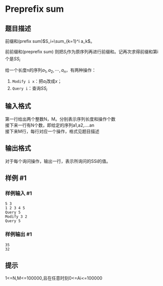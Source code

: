 # Preprefix sum

## 题目描述

前缀和(prefix sum)$S_i=\sum_{k=1}^i a_k$。

前前缀和(preprefix sum) 则把$S_i$作为原序列再进行前缀和。记再次求得前缀和第i个是$SS_i$

给一个长度n的序列$a_1, a_2, \cdots, a_n$，有两种操作：

1. `Modify i x`：把$a_i$改成$x$；
2. `Query i`：查询$SS_i$

## 输入格式

第一行给出两个整数N，M。分别表示序列长度和操作个数  
接下来一行有N个数，即给定的序列a1,a2,....an  
接下来M行，每行对应一个操作，格式见题目描述  

## 输出格式

对于每个询问操作，输出一行，表示所询问的SSi的值。

## 样例 #1

### 样例输入 #1
```
5 3
1 2 3 4 5
Query 5
Modify 3 2
Query 5
```

### 样例输出 #1

```
35
32
```

## 提示

1<=N,M<=100000,且在任意时刻0<=Ai<=100000
